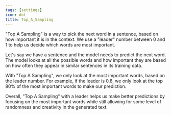 ```yaml
---
tags: [settings]
icon: dot
title: Top_A_Sampling
---
```

"Top A Sampling" is a way to pick the next word in a sentence, based on how important it is in the context. We use a "leader" number between 0 and 1 to help us decide which words are most important.

Let's say we have a sentence and the model needs to predict the next word. The model looks at all the possible words and how important they are based on how often they appear in similar sentences in its training data.

With "Top A Sampling", we only look at the most important words, based on the leader number. For example, if the leader is 0.8, we only look at the top 80% of the most important words to make our prediction.

Overall, "Top A Sampling" with a leader helps us make better predictions by focusing on the most important words while still allowing for some level of randomness and creativity in the generated text.